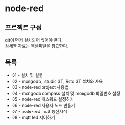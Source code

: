 # node-red

## 프로젝트 구성
git이 먼저 설치되어 있어야 한다.  
상세한 자료는 엑셀파일을 참고한다.

## 목록
- 01 - 설치 및 실행
- 02 - mongodb,  studio 3T, Roto 3T 설치와 사용
- 03 - node-red project 사용법
- 04 - mongodb compass 설치 및 mongodb 비밀번호 설정
- 05 - node-red 패스워드 설정하기
- 06 - node-red 사용자 노드 만들기
- 07 - node-red mqtt 통신시작
- 08 - mqtt led 제어하기